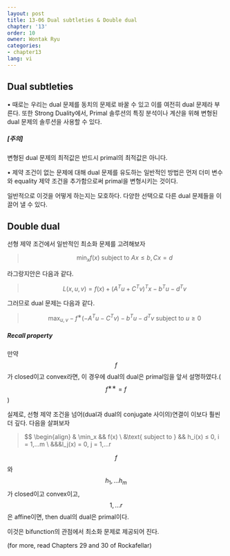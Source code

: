 ```yaml
---
layout: post
title: 13-06 Dual subtleties & Double dual
chapter: '13'
order: 10
owner: Wontak Ryu
categories:
- chapter13
lang: vi
---
```


## Dual subtleties
• 때로는 우리는 dual 문제를 동치의 문제로 바꿀 수 있고 이를 여전히 dual 문제라 부른다. 또한 Strong Duality에서, Primal 솔루션의 특징 분석이나 계산을 위해 변형된 dual 문제의 솔루션을 사용할 수 있다.

##### [주의]
변형된 dual 문제의 최적값은 반드시 primal의 최적값은 아니다.


• 제약 조건이 없는 문제에 대해 dual 문제를 유도하는 일반적인 방법은 먼저 더미 변수와 equality 제약 조건을 추가함으로써 primal을 변형시키는 것이다.

일반적으로 이것을 어떻게 하는지는 모호하다. 다양한 선택으로 다른 dual 문제들을 이끌어 낼 수 있다.


## Double dual
선형 제약 조건에서 일반적인 최소화 문제를 고려해보자

> $$ \min_x f(x) \text{ subject to } Ax ≤ b, Cx = d$$

라그랑지안은 다음과 같다.
> $$L(x,u,v) = f(x) + (A^Tu + C^Tv)^Tx−b^Tu−d^Tv$$

그러므로 dual 문제는 다음과 같다.

> $$ \max_{u,v} −f^∗(−A^Tu−C^Tv)−b^Tu−d^Tv \text{ subject to } u ≥ 0 $$

##### Recall property
만약 $$f$$가 closed이고 convex라면, 이 경우에 dual의 dual은 primal임을 앞서 설명하였다.($$f^{∗∗} = f$$)

실제로, 선형 제약 조건을 넘어(dual과 dual의 conjugate 사이의)연결이 이보다 훨씬 더 깊다.
다음을 살펴보자

> $$ 
>\begin{align}
> & \min_x && f(x) \\
> &\text{ subject to } && h_i(x) ≤ 0, i = 1,...m \\
> &&&l_j(x) = 0, j = 1,...r


$$f$$와 $$h_1,...h_m$$가 closed이고 convex이고, $$1,...r$$ 은 affine이면, then dual의 dual은 primal이다.

이것은 bifunction의 관점에서 최소화 문제로 제공되어 진다.

(for more, read Chapters 29 and 30 of Rockafellar)
